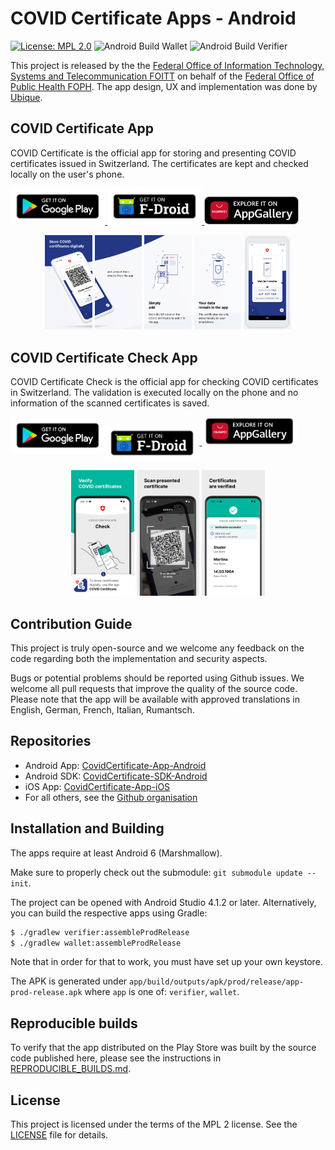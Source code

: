 # COVID Certificate Apps - Android

[![License: MPL 2.0](https://img.shields.io/badge/License-MPL%202.0-brightgreen.svg)](https://github.com/admin-ch/CovidCertificate-App-Android/blob/main/LICENSE)
![Android Build Wallet](https://github.com/admin-ch/CovidCertificate-App-Android/actions/workflows/appcenter_wallet_dev.yml/badge.svg)
![Android Build Verifier](https://github.com/admin-ch/CovidCertificate-App-Android/actions/workflows/appcenter_verifier_dev.yml/badge.svg)

This project is released by the the [Federal Office of Information Technology, Systems and Telecommunication FOITT](https://www.bit.admin.ch/)
on behalf of the [Federal Office of Public Health FOPH](https://www.bag.admin.ch/).
The app design, UX and implementation was done by [Ubique](https://www.ubique.ch?app=github).

## COVID Certificate App

COVID Certificate is the official app for storing and presenting COVID certificates issued in Switzerland.
The certificates are kept and checked locally on the user's phone.

<p align="verticalcenter">
<a href='https://play.google.com/store/apps/details?id=ch.admin.bag.covidcertificate.wallet'>
<img alt='Get it on Google Play' src='badges/googleplay.png' width="30%"/>
</a>
<a href='https://f-droid.org/packages/ch.admin.bag.covidcertificate.wallet'>
<img alt='Get it on F-Droid' src='badges/fdroid.png' width="30%"/>
</a>
<a href='https://appgallery.huawei.com/#/app/C104434571'>
<img alt='Explore it on AppGallery'  src='badges/appgallery.png' width="30%"/>
</a>
</p>

<p align="center">
<img src="wallet/src/main/play/listings/en-US/graphics/phone-screenshots/EN_01.png" width="15%">
<img src="wallet/src/main/play/listings/en-US/graphics/phone-screenshots/EN_02.png" width="15%">
<img src="wallet/src/main/play/listings/en-US/graphics/phone-screenshots/EN_03.png" width="15%">
<img src="wallet/src/main/play/listings/en-US/graphics/phone-screenshots/EN_04.png" width="15%">
<img src="wallet/src/main/play/listings/en-US/graphics/phone-screenshots/EN_05.png" width="15%">
</p>

## COVID Certificate Check App

COVID Certificate Check is the official app for checking COVID certificates in Switzerland.
The validation is executed locally on the phone and no information of the scanned certificates is saved.

<p align="verticalcenter">
<a href='https://play.google.com/store/apps/details?id=ch.admin.bag.covidcertificate.verifier'>
<img align="left" alt='Get it on Google Play' src='badges/googleplay.png' width="30%"/>
</a>
<a href='https://f-droid.org/packages/ch.admin.bag.covidcertificate.verifier'>
<img align="center" alt='Get it on F-Droid' src='badges/fdroid.png' width="30%"/>
</a>
<a href='https://appgallery.huawei.com/#/app/C104435637'>
<img alt='Explore it on AppGallery' src='badges/app-gallery-badge.png' width="30%"/>
</a>
</p>

<p align="center">
<img src="verifier/src/main/play/listings/en-US/graphics/phone-screenshots/EN_01.png" width="20%">
<img src="verifier/src/main/play/listings/en-US/graphics/phone-screenshots/EN_02.png" width="20%">
<img src="verifier/src/main/play/listings/en-US/graphics/phone-screenshots/EN_03.png" width="20%">
</p>

## Contribution Guide

This project is truly open-source and we welcome any feedback on the code regarding both the implementation and security aspects.

Bugs or potential problems should be reported using Github issues.
We welcome all pull requests that improve the quality of the source code.
Please note that the app will be available with approved translations in English, German, French, Italian, Rumantsch.

## Repositories

* Android App: [CovidCertificate-App-Android](https://github.com/admin-ch/CovidCertificate-App-Android)
* Android SDK: [CovidCertificate-SDK-Android](https://github.com/admin-ch/CovidCertificate-SDK-Android)
* iOS App: [CovidCertificate-App-iOS](https://github.com/admin-ch/CovidCertificate-App-iOS)
* For all others, see the [Github organisation](https://github.com/admin-ch/)

## Installation and Building

The apps require at least Android 6 (Marshmallow).

Make sure to properly check out the submodule: `git submodule update --init`.

The project can be opened with Android Studio 4.1.2 or later.
Alternatively, you can build the respective apps using Gradle:
```sh
$ ./gradlew verifier:assembleProdRelease
$ ./gradlew wallet:assembleProdRelease
```
Note that in order for that to work, you must have set up your own keystore.

The APK is generated under `app/build/outputs/apk/prod/release/app-prod-release.apk` where `app` is one of: `verifier`, `wallet`.

## Reproducible builds

To verify that the app distributed on the Play Store was built by the source code published here, please see the instructions
in [REPRODUCIBLE_BUILDS.md](REPRODUCIBLE_BUILDS.md).

## License

This project is licensed under the terms of the MPL 2 license. See the [LICENSE](LICENSE) file for details.
